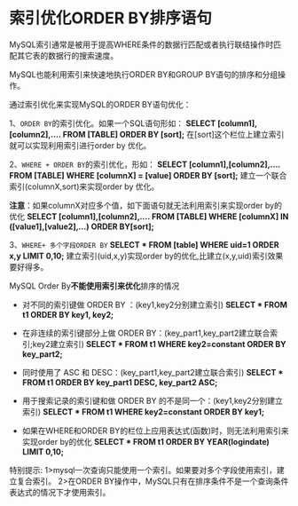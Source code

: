 # 索引优化ORDER BY排序语句

MySQL索引通常是被用于提高WHERE条件的数据行匹配或者执行联结操作时匹配其它表的数据行的搜索速度。


MySQL也能利用索引来快速地执行ORDER BY和GROUP BY语句的排序和分组操作。


通过索引优化来实现MySQL的ORDER BY语句优化：

1、`ORDER BY`的索引优化。如果一个SQL语句形如：
**SELECT [column1],[column2],…. FROM [TABLE] ORDER BY [sort];**
在[sort]这个栏位上建立索引就可以实现利用索引进行order by 优化。

2、`WHERE + ORDER BY`的索引优化，形如：
**SELECT [column1],[column2],…. FROM [TABLE] WHERE [columnX] = [value] ORDER BY [sort];**
建立一个联合索引(columnX,sort)来实现order by 优化。

**注意**：如果columnX对应多个值，如下面语句就无法利用索引来实现order by的优化
**SELECT [column1],[column2],…. FROM [TABLE] WHERE [columnX] IN ([value1],[value2],…) ORDER BY[sort];**

3、`WHERE+ 多个字段ORDER BY`
**SELECT * FROM [table] WHERE uid=1 ORDER x,y LIMIT 0,10;**
建立索引(uid,x,y)实现order by的优化,比建立(x,y,uid)索引效果要好得多。




MySQL Order By**不能使用索引来优化**排序的情况
* 对不同的索引键做 ORDER BY ：(key1,key2分别建立索引)
**SELECT * FROM t1 ORDER BY key1, key2;**


* 在非连续的索引键部分上做 ORDER BY：(key_part1,key_part2建立联合索引;key2建立索引)
**SELECT * FROM t1 WHERE key2=constant ORDER BY key_part2;**


* 同时使用了 ASC 和 DESC：(key_part1,key_part2建立联合索引)
**SELECT * FROM t1 ORDER BY key_part1 DESC, key_part2 ASC;**


* 用于搜索记录的索引键和做 ORDER BY 的不是同一个：(key1,key2分别建立索引)
**SELECT * FROM t1 WHERE key2=constant ORDER BY key1;**


* 如果在WHERE和ORDER BY的栏位上应用表达式(函数)时，则无法利用索引来实现order by的优化
**SELECT * FROM t1 ORDER BY YEAR(logindate) LIMIT 0,10;**

特别提示:
1>mysql一次查询只能使用一个索引。如果要对多个字段使用索引，建立复合索引。
2>在ORDER BY操作中，MySQL只有在排序条件不是一个查询条件表达式的情况下才使用索引。
